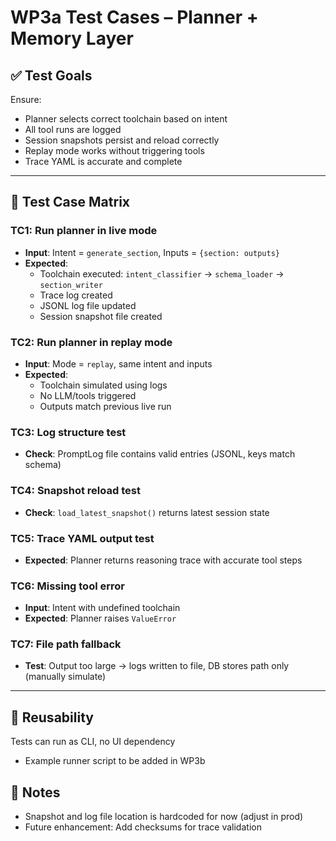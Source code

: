 # WP3a Test Cases – Planner + Memory Layer

## ✅ Test Goals
Ensure:
- Planner selects correct toolchain based on intent
- All tool runs are logged
- Session snapshots persist and reload correctly
- Replay mode works without triggering tools
- Trace YAML is accurate and complete

---

## 🧪 Test Case Matrix

### TC1: Run planner in live mode
- **Input**: Intent = `generate_section`, Inputs = `{section: outputs}`
- **Expected**:
  - Toolchain executed: `intent_classifier` → `schema_loader` → `section_writer`
  - Trace log created
  - JSONL log file updated
  - Session snapshot file created

### TC2: Run planner in replay mode
- **Input**: Mode = `replay`, same intent and inputs
- **Expected**:
  - Toolchain simulated using logs
  - No LLM/tools triggered
  - Outputs match previous live run

### TC3: Log structure test
- **Check**: PromptLog file contains valid entries (JSONL, keys match schema)

### TC4: Snapshot reload test
- **Check**: `load_latest_snapshot()` returns latest session state

### TC5: Trace YAML output test
- **Expected**: Planner returns reasoning trace with accurate tool steps

### TC6: Missing tool error
- **Input**: Intent with undefined toolchain
- **Expected**: Planner raises `ValueError`

### TC7: File path fallback
- **Test**: Output too large → logs written to file, DB stores path only (manually simulate)

---

## 🔁 Reusability
Tests can run as CLI, no UI dependency
- Example runner script to be added in WP3b

## 🔐 Notes
- Snapshot and log file location is hardcoded for now (adjust in prod)
- Future enhancement: Add checksums for trace validation